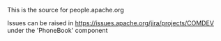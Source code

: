This is the source for people.apache.org

Issues can be raised in https://issues.apache.org/jira/projects/COMDEV under the 'PhoneBook' component
